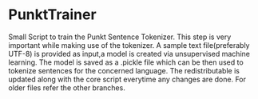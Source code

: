 # PunktTrainer
Small Script to train the Punkt Sentence Tokenizer.
This step is very important while making use of the tokenizer.
A sample text file(preferably UTF-8) is provided as input,a model is created via unsupervised machine learning.
The model is saved as a .pickle file which can be then used to tokenize sentences for the concerned language.
The redistributable is updated along with the core script everytime any changes are done.
For older files refer the other branches.
